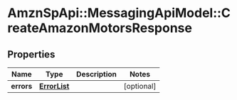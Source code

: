 # AmznSpApi::MessagingApiModel::CreateAmazonMotorsResponse

## Properties
Name | Type | Description | Notes
------------ | ------------- | ------------- | -------------
**errors** | [**ErrorList**](ErrorList.md) |  | [optional] 

